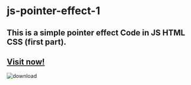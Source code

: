 # js-pointer-effect-1
## This is a simple pointer effect Code in JS HTML CSS (first part).
## [Visit now!](https://js-pointer-effect-1.netlify.app/)
![download](https://github.com/user-attachments/assets/ecdb49a0-2bda-469e-b5a0-ab3c49d57ffe)
